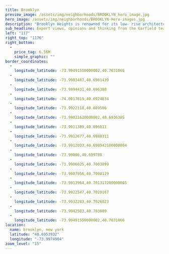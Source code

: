 ```yaml
---
title: Brooklyn
preview_image: /assets/img/neighborhoods/BROOKLYN_hero_image.jpg
hero_image: /assets/img/neighborhoods/BROOKLYN-Hero-images.jpg
description: "Brooklyn Heights is renowned for its low- rise architecture and tranquil townhouse blocks.  It has some of New York City's most historic districts and has been the home to artists and writers, actors and musicians since the turn of the 20th century. Some of the more notable include Arthur Miller, Truman Capote, Abram Fitkin, Marilyn Monroe, John A. Roebling, and Walt Whitman."
sub_headline: Expert views, opinions and thinking from the Garfield team.
left: "117"
right_top: "1176"
right_bottom:
  - 
    price_tag: 6.56M
    simple_graphic: ""
border_coordinates:
  - 
    longitude_latitude: -73.99491550000002,40.7031066
  - 
    longitude_latitude: -73.9983487,40.6961439
  - 
    longitude_latitude: -73.9994431,40.696388
  - 
    longitude_latitude: -74.0017819,40.6924834
  - 
    longitude_latitude: -73.9922118,40.689506
  - 
    longitude_latitude: -73.99021620000002,40.6936385
  - 
    longitude_latitude: -73.9911389,40.696811
  - 
    longitude_latitude: -73.9912677,40.6980311
  - 
    longitude_latitude: -73.9912033,40.698942100000004
  - 
    longitude_latitude: -73.99086,40.699788
  - 
    longitude_latitude: -73.9906025,40.7003899
  - 
    longitude_latitude: -73.9907956,40.7008129
  - 
    longitude_latitude: -73.9913964,40.701317200000005
  - 
    longitude_latitude: -73.9922547,40.7020167
  - 
    longitude_latitude: -73.9932203,40.7026023
  - 
    longitude_latitude: -73.9942503,40.703009
  - 
    longitude_latitude: -73.99491550000002,40.7031066
location:
  name: brooklyn, new york
  latitude: "40.6953932"
  longitude: "-73.9974904"
zoom_level: "15"
---
```

